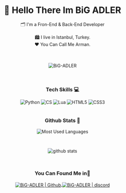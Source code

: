 <h1 align="center">👋 Hello There Im BiG ADLER</h1>
<div align="center">
🗂 I'm a Fron-End & Back-End Developer
<br />
<br />
🏙 I live in Istanbul, Turkey.
<br />
❤ You Can Call Me Arman.
<br />
</div>
<br />
<br />
<br />

<div align="center">
<img src="https://komarev.com/ghpvc/?username=BiG-ADLER&label=Profile%20views&color=3E98B4&style=for-the-badge&" alt="BiG-ADLER" />
</div>

<br />
<br />

<h3 align="center">Tech Skills 💻</h3>
<div align="center">
<img  alt="Python" title="Python"  src="http://img.shields.io/badge/-Python-3776AB?style=flat-square&logo=python&logoColor=ffffff" />
<img  alt="CS" title="C Sharp"  src="https://img.shields.io/badge/-CS-6a329f?style=flat-square&logo=csharp&logoColor=ffffff" />
<img  alt="Lua" title="Lua"  src="http://img.shields.io/badge/-Lua-2C2D72?style=flat-square&logo=Lua&logoColor=FFFFFF" />
<img  alt="HTML5" title="HTML5"  src="http://img.shields.io/badge/-HTML5-E34F26?style=flat-square&logo=HTML5&logoColor=FFFFFF" />
<img alt="CSS3" title="CSS3"  src="http://img.shields.io/badge/-CSS3-1572B6?style=flat-square&logo=CSS3&logoColor=FFFFFF" />
</div>
<br />

<h3 align="center">Github Stats 🧭</h3>
<div align="center">

![Most Used Languages](https://github-readme-stats.vercel.app/api/top-langs/?username=BiG-ADLER&layout=compact)
  
<br />

![github stats](https://github-readme-stats.vercel.app/api?username=BiG-ADLER&theme=gruvbox_duo&show_icons=true&include_all_commits=true&count_private=true&theme=react&hide_border=true&bg_color=0D1117&title_color=3E98B4&icon_color=3E98B4)
<br />
</div>
<br />

<h3 align="center">You Can Found Me in📩</h3>
<div align="center">
<a href="https://github.com/BiG-ADLER">
<img align="center" alt="BiG-ADLER | Github"  src="http://img.shields.io/badge/-Github-181717?style=flat-square&logo=github&logoColor=FFFFFF" />
</a>
<a href="https://discord.gg/7aYUYedJzb">
<img align="center" alt="BiG-ADLER | discord"  src="http://img.shields.io/badge/-Discord-7289DA?style=flat-square&logo=discord&logoColor=FFFFFF" />
</a>
</div>


[github]: https://github.com/BiG-ADLER
[discord]: https://discord.gg/7aYUYedJzb
